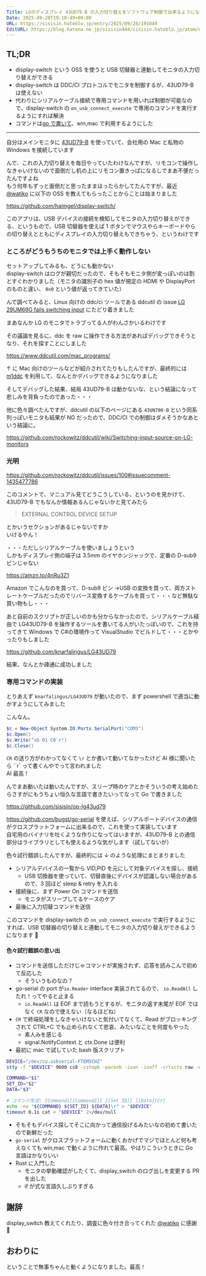 ```yaml
---
Title: LGのディスプレイ 43UD79-B の入力切り替えをソフトウェア制御で出来るようになるまでの試行錯誤
Date: 2025-09-28T19:10:49+09:00
URL: https://sisisin.hateblo.jp/entry/2025/09/28/191049
EditURL: https://blog.hatena.ne.jp/sisisin444/sisisin.hateblo.jp/atom/entry/6802888565259644007
---
```


## TL;DR

- display-switch という OSS を使うと USB 切替器と連動してモニタの入力切り替えができる
- display-switch は DDC/CI プロトコルでモニタを制御するが、43UD79-B は使えない
- 代わりにシリアルケーブル接続で専用コマンドを用いれば制御が可能なので、display-switch の `on_usb_connect_execute` で専用のコマンドを実行するようにすれば解決
- コマンドは[go で書いて](https://github.com/sisisin/op-lg43ud79)、win,mac で利用するようにした

---

自分はメインモニタに [43UD79-B](https://www.lg.com/jp/monitors/21-9-ultra-wide-monitors/43ud79-b/) を使っていて、会社用の Mac と私物の Windows を接続しています

んで、これの入力切り替えを毎日やっていたわけなんですが、リモコンで操作しなきゃいけないので面倒だし机の上にリモコン置きっぱになるしでまあ不便だったんですよね  
もう何年もずっと面倒だと思ったままほったらかしてたんですが、最近 [@watiko](https://x.com/watiko) に以下の OSS を教えてもらったことからことは始まりました

https://github.com/haimgel/display-switch/

このアプリは、USB デバイスの接続を検知してモニタの入力切り替えができる、というもので、USB 切替器を使えば 1 ボタンでマウスやらキーボードやらの切り替えとともにディスプレイの入力切り替えもできちゃう、というわけです

### ところがどうもうちのモニタでは上手く動作しない

セットアップしてみるも、どうにも動かない  
display-switch はログが親切だったので、そもそもモニタ側が変っぽいのは割とすぐわかりました（モニタの識別子の hex 値が規定の HDMI や DisplayPort のものと違い、 `0x0` という値が返ってきていた）

んで調べてみると、Linux 向けの ddc/ci ツールである ddcutil の issue [LG 29UM69G fails switching input](https://github.com/rockowitz/ddcutil/issues/100) にたどり着きました

まあなんか LG のモニタでトラブってる人がわんさかいるわけです

その議論を見るに、ddc を raw に操作できる方法があればデバッグできそうとなり、それを探すことにしました

https://www.ddcutil.com/mac_programs/

↑ に Mac 向けのツールなどが紹介されてたりもしたんですが、最終的には [m1ddc](https://github.com/waydabber/m1ddc) を利用して、なんとかデバッグできるようになりました

そしてデバッグした結果、結局 43UD79-B は動かないな、という結論になって悲しみを背負ったのであった・・・

他に色々調べたんですが、ddcutil の以下のページにある `43UN700-B` という同系列っぽいモニタも結果が NG だったので、DDC/CI での制御はダメそうかなあという結論に。

https://github.com/rockowitz/ddcutil/wiki/Switching-input-source-on-LG-monitors

### 光明

https://github.com/rockowitz/ddcutil/issues/100#issuecomment-1435477786

このコメントで、マニュアル見てどうこうしている、というのを見かけて、 43UD79-B でもなんか情報あるんじゃないかと見てみたら

> EXTERNAL CONTROL DEVICE SETUP

とかいうセクションがあるじゃないですか  
いけるやん！

・・・ただしシリアルケーブルを使いましょうという  
しかもディスプレイ側の端子は 3.5mm のイヤホンジャックで、定番の D-sub9 ピンじゃない

https://amzn.to/4nRu3Z1

Amazon でこんなのを買って、D-sub9 ピン →USB の変換を買って、両方ストレートケーブルだったのでリバース変換するケーブルを買って・・・など無駄な買い物もし・・・

あと自前のスクリプトが正しいのかも分からなかったので、シリアルケーブル経由で LG43UD79-B を操作するツールを書いてる人がいたっぽいので、これを持ってきて Windows で C#の環境作って VisualStudio でビルドして・・・とかやったりもしました

https://github.com/knarfalingus/LG43UD79

結果、なんとか疎通に成功しました

### 専用コマンドの実装

とりあえず `knarfalingus/LG43UD79` が動いたので、まず powershell で適当に動かすようにしてみました

こんなん。

```powershell
$c = New-Object System.IO.Ports.SerialPort("COM3")
$c.Open()
$c.Write("xb 01 C0`r")
$c.Close()
```

`CR` の送り方がわかってなくて `\r` とか書いて動いてなかったけど AI 様に聞いたら ``r` って書くんやでって言われました  
AI 最高！

んでまあ動いたは動いたんですが、スリープ時のケアとかそういうの考え始めたらさすがにもうちょい恒久な言語で書きたいってなって Go で書きました

https://github.com/sisisin/op-lg43ud79

https://github.com/bugst/go-serial を使えば、シリアルポートデバイスの通信がクロスプラットフォームに出来るので、これを使って実装しています  
自宅用のバイナリを吐くような作りになってはいますが、43UD79-B との通信部分はライブラリとしても使えるような気がします（試してないが）

色々試行錯誤したんですが、最終的には ↓ のような処理にまとまりました

- シリアルデバイスの一覧から VID,PID を元にして対象デバイスを探し、接続
  - USB 切換器を使っていて、切替直後にデバイスが認識しない場合があるので、3 回ほど sleep & retry を入れる
- 接続後に、まず Power On コマンドを送信
  - モニタがスリープしてるケースのケア
- 最後に入力切替コマンドを送信

このコマンドを display-switch の `on_usb_connect_execute` で実行するようにすれば、USB 切替器の切り替えと連動してモニタの入力切り替えができるようになります :tada:

#### 色々試行錯誤の思い出

- コマンドを送信しただけじゃコマンドが実施されず、応答を読みこんで初めて反応した
  - そういうものなの？
- go-serial の port が`io.Reader` interface 実装されてるので、 `io.ReadAll` したれ！ってやると止まる
  - `io.ReadAll` は EOF まで読もうとするが、モニタの返す末尾が EOF ではなく `CR` なので使えない（なるほどね）
- `CR` で終端処理をしなきゃいけないと気付いてなくて、Read がブロッキングされて CTRL+C でも止められなくて悲哀、みたいなことを何度もやった
  - 素人みを感じる
  - signal.NotifyContext と ctx.Done は便利
- 最初に mac で試していた bash 版スクリプト

```bash
DEVICE="/dev/cu.usbserial-FTEM5CHZ"
stty -f "$DEVICE" 9600 cs8 -cstopb -parenb -ixon -ixoff -crtscts raw -echo

COMMAND="$1"
SET_ID="$2"
DATA="$3"

# コマンド形式: [Command1][Command2][ ][Set ID][ ][Data][Cr]
echo -ne "${COMMAND} ${SET_ID} ${DATA}\r" > "$DEVICE"
timeout 0.1s cat < "$DEVICE" 2>/dev/null
```

- そもそもデバイス探してそこに向かって通信投げるみたいなの初めて書いたので新鮮だった
- `go-serial` がクロスプラットフォームに動くおかげでマジでほとんど何も考えなくても win,mac で動くように作れて最高。やはりこういうときに Go 言語はかなりいい
- Rust に入門した
  - モニタの挙動確認がしたくて、display_switch のログ出しを変更する PR を出した
  - if が式な言語久しぶりすぎる

## 謝辞

display_switch 教えてくれたり、調査に色々付き合ってくれた [@watiko](https://x.com/watiko) に感謝 :pray:

## おわりに

ということで無事ちゃんと動くようになりました。最高！
